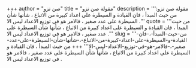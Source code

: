 +++
author = "صن تزو"
title = "مقولة صن تزو"
description = '''مقولة صن تزو: من حيث المبدأ ، فان القيادة و السيطرة على اعداد كبيرة من الاتباع ، شأنها شأن السيطرة على عدد صغير ، فالامر هو في توزيع الاعداد ليس الا .'''
quote = '''من حيث المبدأ ، فان القيادة و السيطرة على اعداد كبيرة من الاتباع ، شأنها شأن السيطرة على عدد صغير ، فالامر هو في توزيع الاعداد ليس الا .'''
slug = '''من-حيث-المبدأ-،-فان-القيادة-و-السيطرة-على-اعداد-كبيرة-من-الاتباع-،-شأنها-شأن-السيطرة-على-عدد-صغير-،-فالامر-هو-في-توزيع-الاعداد-ليس-الا'''
+++
من حيث المبدأ ، فان القيادة و السيطرة على اعداد كبيرة من الاتباع ، شأنها شأن السيطرة على عدد صغير ، فالامر هو في توزيع الاعداد ليس الا .
